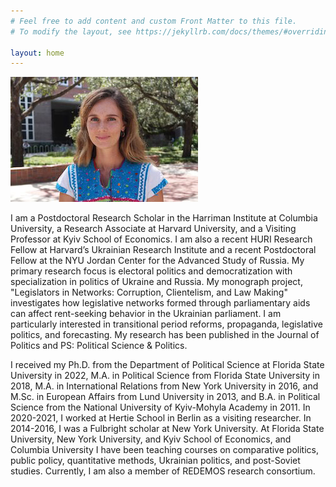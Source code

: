 ```yaml
---
# Feel free to add content and custom Front Matter to this file.
# To modify the layout, see https://jekyllrb.com/docs/themes/#overriding-theme-defaults

layout: home
---
```

![Anastasiia Vlasenko, PhD](/anastasiia-vlasenko.jpg)

I am a Postdoctoral Research Scholar in the Harriman Institute at Columbia University, a Research Associate at Harvard University, and a Visiting Professor at Kyiv School of Economics. I am also a recent HURI Research Fellow at Harvard’s Ukrainian Research Institute and a recent Postdoctoral Fellow at the NYU Jordan Center for the Advanced Study of Russia. My primary research focus is electoral politics and democratization with specialization in politics of Ukraine and Russia. My monograph project, "Legislators in Networks: Corruption, Clientelism, and Law Making" investigates how legislative networks formed through parliamentary aids can affect rent-seeking behavior in the Ukrainian parliament. I am particularly interested in transitional period reforms, propaganda, legislative politics, and forecasting. My research has been published in the Journal of Politics and PS: Political Science & Politics. 

I received my Ph.D. from the Department of Political Science at Florida State University in 2022, M.A. in Political Science from Florida State University in 2018, M.A. in International Relations from New York University in 2016, and M.Sc. in European Affairs from Lund University in 2013, and B.A. in Political Science from the National University of Kyiv-Mohyla Academy in 2011. In 2020-2021, I worked at Hertie School in Berlin as a visiting researcher. In 2014-2016, I was a Fulbright scholar at New York University. At Florida State University, New York University, and Kyiv School of Economics, and Columbia University I have been teaching courses on comparative politics, public policy, quantitative methods, Ukrainian politics, and post-Soviet studies. Currently, I am also a member of REDEMOS research consortium. 
